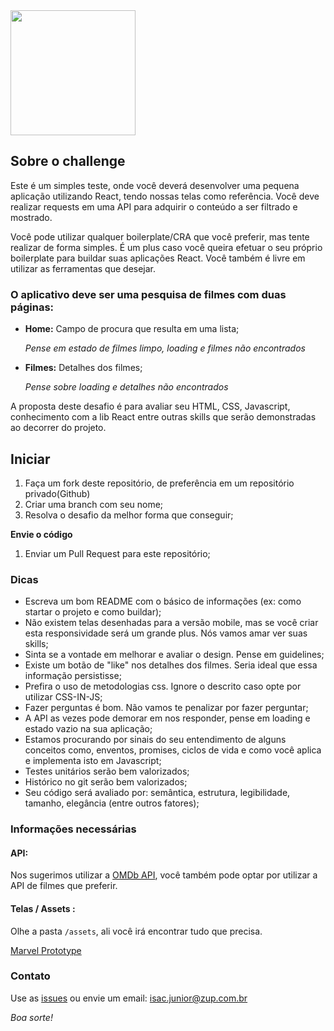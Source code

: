 <img src="https://i.imgur.com/OevnkFM.png" width="200">

## Sobre o challenge

Este é um simples teste, onde você deverá desenvolver uma pequena aplicação utilizando React, tendo nossas telas como referência. Você deve realizar requests em uma API para adquirir o conteúdo a ser filtrado e mostrado.

Você pode utilizar qualquer boilerplate/CRA que você preferir, mas tente realizar de forma simples. É um plus caso você queira efetuar o seu próprio boilerplate para buildar suas aplicações React. Você também é livre em utilizar as ferramentas que desejar.

### O aplicativo deve ser uma pesquisa de filmes com duas páginas:

* **Home:** Campo de procura que resulta em uma lista;

  _Pense em estado de filmes limpo, loading e filmes não encontrados_

* **Filmes:** Detalhes dos filmes;

  _Pense sobre loading e detalhes não encontrados_

A proposta deste desafio é para avaliar seu HTML, CSS, Javascript, conhecimento com a lib React entre outras skills que serão demonstradas ao decorrer do projeto.

## Iniciar

1. Faça um fork deste repositório, de preferência em um repositório privado(Github)
2.  Criar uma branch com seu nome;
3.  Resolva o desafio da melhor forma que conseguir;

**Envie o código**

1.  Enviar um Pull Request para este repositório;

### Dicas

* Escreva um bom README com o básico de informações (ex: como startar o projeto e como buildar);
* Não existem telas desenhadas para a versão mobile, mas se você criar esta responsividade será um grande plus. Nós vamos amar ver suas skills;
* Sinta se a vontade em melhorar e avaliar o design. Pense em guidelines;
* Existe um botão de "like" nos detalhes dos filmes. Seria ideal que essa informação persistisse;
* Prefira o uso de metodologias css. Ignore o descrito caso opte por utilizar CSS-IN-JS;
* Fazer perguntas é bom. Não vamos te penalizar por fazer perguntar;
* A API as vezes pode demorar em nos responder, pense em loading e estado vazio na sua aplicação;
* Estamos procurando por sinais do seu entendimento de alguns conceitos como, enventos, promises, ciclos de vida e como você aplica e implementa isto em Javascript;
* Testes unitários serão bem valorizados;
* Histórico no git serão bem valorizados;
* Seu código será avaliado por: semântica, estrutura, legibilidade, tamanho, elegância (entre outros fatores);

### Informações necessárias

#### API:

Nos sugerimos utilizar a [OMDb API](http://www.omdbapi.com/), você também pode optar por utilizar a API de filmes que preferir.

#### Telas / Assets :

Olhe a pasta `/assets`, ali você irá encontrar tudo que precisa.

[Marvel Prototype](https://marvelapp.com/3cj0i64/screen/52947277)  

### Contato

Use as [issues](https://github.com/isacjunior/frontend-challenger/issues) ou envie um email: isac.junior@zup.com.br

_Boa sorte!_
